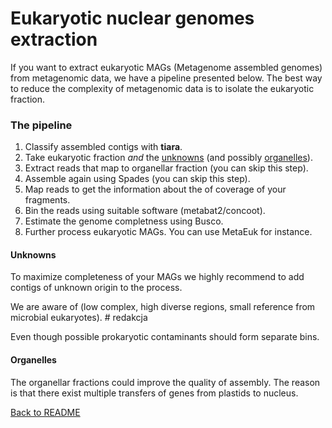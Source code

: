 # Eukaryotic nuclear genomes extraction


If you want to extract eukaryotic MAGs (Metagenome assembled genomes) from metagenomic data, 
we have a pipeline presented below. The best way to reduce the complexity of metagenomic data is 
to isolate the eukaryotic fraction.

### The pipeline

1. Classify assembled contigs with **tiara**.
2. Take eukaryotic fraction *and* the [unknowns](#unknowns) (and possibly [organelles](#organelles)).
3. Extract reads that map to organellar fraction (you can skip this step).
4. Assemble again using Spades (you can skip this step).
5. Map reads to get the information about the of coverage of your fragments.
6. Bin the reads using suitable software (metabat2/concoot).
7. Estimate the genome completness using Busco.
8. Further process eukaryotic MAGs. You can use MetaEuk for instance.


#### Unknowns
To maximize completeness of your MAGs we highly recommend to add contigs of unknown origin to the process. 

We are aware of (low complex, high diverse regions, small reference from microbial eukaryotes). # redakcja

Even though possible prokaryotic contaminants should form separate bins. 

#### Organelles 
The organellar fractions could improve the quality of assembly.
The reason is that there exist multiple transfers of genes from plastids to nucleus.


[Back to README](README.md)